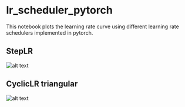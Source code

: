 # lr_scheduler_pytorch
This notebook plots the learning rate curve using different learning rate schedulers implemented in pytorch.

## StepLR

![alt text](https://github.com/cxlldhty/lr_scheduler_pytorch/StepLR.png)

## CyclicLR triangular

![alt text](https://github.com/cxlldhty/lr_scheduler_pytorch/CyclicLR_triangular.png)

